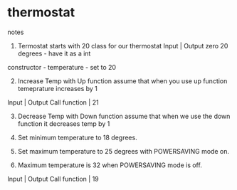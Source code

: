 # thermostat

notes

1. Termostat starts with 20
   class for our thermostat
   Input | Output
   zero 20 degrees - have it as a int

constructor - temperature - set to 20

2. Increase Temp with Up function
   assume that when you use up function temeprature increases by 1

Input | Output
Call function | 21

3. Decrease Temp with Down function
   assume that when we use the down function it decreases temp by 1

4. Set minimum temperature to 18 degrees.

5. Set maximum temperature to 25 degrees with POWERSAVING mode on.

6. Maximum temperature is 32 when POWERSAVING mode is off.

Input | Output
Call function | 19
